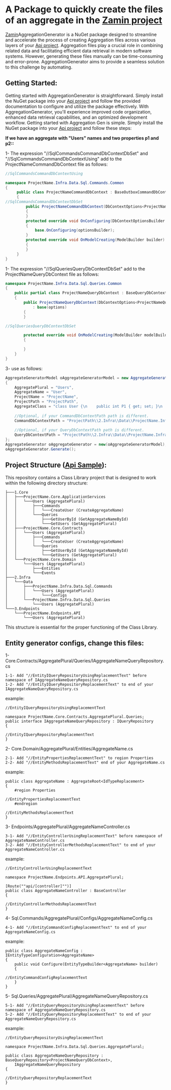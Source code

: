 # A Package to quickly create the files of an aggregate in the [Zamin project](https://github.com/oroumand/Zamin)


[Zamin](https://github.com/oroumand/Zamin)AggregationGenerator is a NuGet package designed to streamline and accelerate the process of creating Aggregation files across various layers of your [Api project](https://github.com/sajad-mirzaei/ZaminSample1). Aggregation files play a crucial role in combining related data and facilitating efficient data retrieval in modern software systems. However, generating these files manually can be time-consuming and error-prone. AggregationGenerator aims to provide a seamless solution to this challenge by automating.

## Getting Started:
Getting started with AggregationGenerator is straightforward. Simply install the NuGet package into your [Api project](https://github.com/sajad-mirzaei/ZaminSample1) and follow the provided documentation to configure and utilize the package effectively. With AggregationGenerator, you'll experience improved code organization, enhanced data retrieval capabilities, and an optimized development workflow.
Getting started with Aggregation Gen is simple. Simply install the NuGet package into your [Api project](https://github.com/sajad-mirzaei/ZaminSample1) and follow these steps:

**If we have an aggregate with "Users" names and two properties p1 and p2::**

1- The expression "//SqlCommandsCommandDbContextDbSet" and "//SqlCommandsCommandDbContextUsing" add to the ProjectNameCommandDbContext file as follows:
```C#
//SqlCommandsCommandDbContextUsing

namespace ProjectName.Infra.Data.Sql.Commands.Common
{
	 public class ProjectNameCommandDbContext : BaseOutboxCommandDbContext
	 {
//SqlCommandsCommandDbContextDbSet
		 public ProjectNameCommandDbContext(DbContextOptions<ProjectNameCommandDbContext> options) : base(options)
		 {
		 }
		 protected override void OnConfiguring(DbContextOptionsBuilder optionsBuilder)
		 {
			 base.OnConfiguring(optionsBuilder);
		 }
		 protected override void OnModelCreating(ModelBuilder builder)
		 {
		 }
	 }
}
```

1- The expression "//SqlQueriesQueryDbContextDbSet" add to the ProjectNameQueryDbContext file as follows:
```C#
namespace ProjectName.Infra.Data.Sql.Queries.Common
{
	public partial class ProjectNameQueryDbContext : BaseQueryDbContext
	{
		public ProjectNameQueryDbContext(DbContextOptions<ProjectNameQueryDbContext> options)
			: base(options)
		{
		}

//SqlQueriesQueryDbContextDbSet

		protected override void OnModelCreating(ModelBuilder modelBuilder)
		{

		}
	}
}
```

3- use as follows:
```C#
AggregateGeneratorModel oAggregateGeneratorModel = new AggregateGeneratorModel()
{
	AggregatePlural = "Users",
	AggregateName = "User",
	ProjectName = "ProjectName",
	ProjectPath = "ProjectPath",
	AggregateClass = "class User {\n    public int P1 { get; set; }\n    public string P2 { get; set; }\n}",
	
	//Optional, if your CommandDbContextPath path is different.
	CommandDbContextPath = "ProjectPath\\2.Infra\\Data\\ProjectName.Infra.Data.Sql.Commands\\Common\\ProjectNameCommandDbContext.cs",
	
	//Optional, if your QueryDbContextPath path is different.
	QueryDbContextPath = "ProjectPath\\2.Infra\\Data\\ProjectName.Infra.Data.Sql.Queries\\Common\\ProjectNameQueryDbContext.cs"
};
AggregateGenerator oAggregateGenerator = new(oAggregateGeneratorModel);
oAggregateGenerator.Generate();
```

## Project Structure ([Api Sample](https://github.com/sajad-mirzaei/ZaminSample1)):

This repository contains a Class Library project that is designed to work within the following directory structure:
```Tree
├───1.Core
│   ├───ProjectName.Core.ApplicationServices
│   │   └───Users (AggregatePlural)
│   │       ├───Commands
│   │       │   └───CreateUser (CreateAggregateName)
│   │       └───Queries
│   │           ├───GetUserById (GetAggregateNameById)
│   │           └───GetUsers (GetAggregatePlural)
│   ├───ProjectName.Core.Contracts
│   │   └───Users (AggregatePlural)
│   │       ├───Commands
│   │       │   └───CreateUser (CreateAggregateName)
│   │       └───Queries
│   │           ├───GetUserById (GetAggregateNameById)
│   │           └───GetUsers (GetAggregatePlural)
│   └───ProjectName.Core.Domain
│       └───Users (AggregatePlural)
│           ├───Entities
│           └───Events
├───2.Infra
│   └───Data
│       ├───ProjectName.Infra.Data.Sql.Commands
│       │   └───Users (AggregatePlural)
│       │       └───Configs
│       └───ProjectName.Infra.Data.Sql.Queries
│           └───Users (AggregatePlural)
└───3.Endpoints
    └───ProjectName.Endpoints.API
        └───Users (AggregatePlural)
```

This structure is essential for the proper functioning of the Class Library.

## Entity generator configs, change this files:
1- Core.Contracts/AggregatePlural/Queries/IAggregateNameQueryRepository.cs

	1-1- Add "//EntityIQueryRepositoryUsingReplacementText" before namespace of IAggregateNameQueryRepository.cs
 	1-2- Add "//EntityIQueryRepositoryReplacementText" to end of your IAggregateNameQueryRepository.cs 
example:
```
//EntityIQueryRepositoryUsingReplacementText

namespace ProjectName.Core.Contracts.AggregatePlural.Queries;
public interface IAggregateNameQueryRepository : IQueryRepository
{

//EntityIQueryRepositoryReplacementText
}
```


2- Core.Domain/AggregatePlural/Entities/AggregateName.cs

	2-1- Add "//EntityPropertiesReplacementText" to region Properties
	2-2- Add "//EntityMethodsReplacementText" end of your AggregateName.cs
example:
```
public class AggregateName : AggregateRoot<IdTypeReplacement>
{
    #region Properties

//EntityPropertiesReplacementText
    #endregion

//EntityMethodsReplacementText
}
```

3- Endpoints/AggregatePlural/AggregateNameController.cs

	3-1- Add "//EntityControllerUsingReplacementText" before namespace of AggregateNameController.cs
	3-2- Add "//EntityControllerMethodsReplacementText" to end of your AggregateNameController.cs 
example:
```
//EntityControllerUsingReplacementText

namespace ProjectName.Endpoints.API.AggregatePlural;

[Route(""api/[controller]"")]
public class AggregateNameController : BaseController
{

//EntityControllerMethodsReplacementText
}
```

4- Sql.Commands/AggregatePlural/Configs/AggregateNameConfig.cs

	4-1- Add "//EntityCommandConfigReplacementText" to end of your AggregateNameConfig.cs
example:
```
public class AggregateNameConfig : IEntityTypeConfiguration<AggregateName>
{
	public void Configure(EntityTypeBuilder<AggregateName> builder)
	{

//EntityCommandConfigReplacementText
	}
}
```

5- Sql.Queries/AggregatePlural/AggregateNameQueryRepository.cs

	5-1- Add "//EntityQueryRepositoryUsingReplacementText" before namespace of AggregateNameQueryRepository.cs
	5-2- Add "//EntityQueryRepositoryReplacementText" to end of your AggregateNameQueryRepository.cs 
example:
```
//EntityQueryRepositoryUsingReplacementText

namespace ProjectName.Infra.Data.Sql.Queries.AggregatePlural;

public class AggregateNameQueryRepository : BaseQueryRepository<ProjectNameQueryDbContext>,
    IAggregateNameQueryRepository
{

//EntityQueryRepositoryReplacementText
}
```
